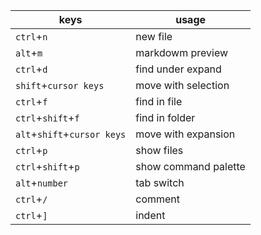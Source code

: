 | **keys** | **usage** |
|-----| ------|
| `ctrl`+`n` | new file |
|`alt`+`m`|markdowm preview|
|`ctrl`+`d`|find under expand|
|`shift`+`cursor keys`|move with selection|
|`ctrl`+`f`|find in file|
|`ctrl`+`shift`+`f`|find in folder|
|`alt`+`shift`+`cursor keys`|move with expansion|
|`ctrl`+`p`|show files|
|`ctrl`+`shift`+`p`|show command palette|
|`alt`+`number`|tab switch|
|`ctrl`+`/`|comment|
|`ctrl`+`]`|indent|